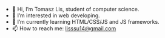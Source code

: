 - 👋 Hi, I’m Tomasz Lis, student of computer science.
- 👀 I’m interested in web developing.
- 🌱 I’m currently learning HTML/CSS/JS and JS frameworks.
- 📫 How to reach me: lisssu14@gmail.com

<!---
tomek105/tomek105 is a ✨ special ✨ repository because its `README.md` (this file) appears on your GitHub profile.
You can click the Preview link to take a look at your changes.
--->
